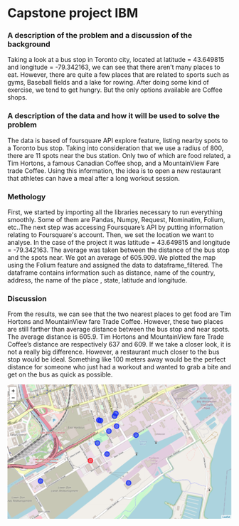 # Capstone project IBM 

### A description of the problem and a discussion of the background
Taking a look at a bus stop in Toronto city, located at latitude = 43.649815 and longitude = -79.342163, we can see that there aren’t many places to eat. However, there are quite a few places that are related to sports such as gyms, Baseball fields and a lake for rowing. After doing some kind of exercise, we tend to get hungry. But the only options available are Coffee shops.

### A description of the data and how it will be used to solve the problem
The data is based of foursquare API explore feature, listing nearby spots to a Toronto bus stop. Taking into consideration that we use a radius of 800, there are 11 spots near the bus station. Only two of which are food related, a Tim Hortons, a famous Canadian Coffee shop, and a MountainView Fare trade Coffee. Using this information, the idea is to open a new restaurant that athletes can have a meal after a long workout session.

### Methology
First, we started by importing all the libraries necessary to run everything smoothly. Some of them are Pandas, Numpy, Request, Nominatim, Folium, etc..The next step was accessing Foursquare’s API by putting information relating to Foursquare's account.
Then, we set the location we want to analyse. In the case of the project it was latitude = 43.649815 and longitude = -79.342163.
The average was taken between the distance of the bus stop and the spots near. We got an average of 605.909.
We plotted the map using the Folium feature and assigned the data to dataframe_filtered. The dataframe contains information such as distance, name of the country, address, the name of the place , state, latitude and longitude.

### Discussion
From the results, we can see that the two nearest places to get food are Tim Hortons and MountainView fare Trade Coffee. However, these two places are still farther than average distance between the bus stop and near spots. The average distance is 605.9. Tim Hortons and MountainView fare Trade Coffee’s distance are respectively 637 and 609. If we take a closer look, it is not a really big difference. However, a restaurant much closer to the bus stop would be ideal. Something like 100 meters away would be the perfect distance for someone who just had a workout and wanted to grab a bite and get on the bus as quick as possible.

![](https://github.com/BrunoMO47/Capstone/blob/master/image/Screen%20Shot%202020-09-02%20at%2013.03.46.png)
